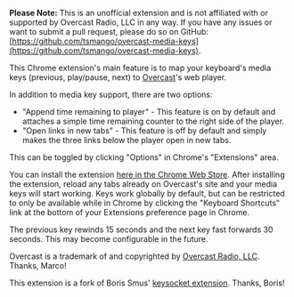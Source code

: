 **Please Note:** This is an unofficial extension and is not affiliated with or supported by Overcast Radio, LLC in any way. If you have any issues or want to submit a pull request, please do so on GitHub: [https://github.com/tsmango/overcast-media-keys](https://github.com/tsmango/overcast-media-keys).

This Chrome extension's main feature is to map your keyboard's media keys (previous, play/pause, next) to [Overcast](https://overcast.fm)'s web player.

In addition to media key support, there are two options:

* "Append time remaining to player" - This feature is on by default and attaches a simple time remaining counter to the right side of the player.
* "Open links in new tabs" - This feature is off by default and simply makes the three links below the player open in new tabs.

This can be toggled by clicking "Options" in Chrome's "Extensions" area.

You can install the extension [here in the Chrome Web Store](https://chrome.google.com/webstore/detail/media-keys-for-overcast/iomjboggdipkbeddinniaoiffjibdach). After installing the extension, reload any tabs already on Overcast's site and your media keys will start working. Keys work globally by default, but can be restricted to only be available while in Chrome by clicking the "Keyboard Shortcuts" link at the bottom of your Extensions preference page in Chrome.

The previous key rewinds 15 seconds and the next key fast forwards 30 seconds. This may become configurable in the future.

Overcast is a trademark of and copyrighted by [Overcast Radio, LLC](https://overcast.fm). Thanks, Marco!

This extension is a fork of Boris Smus' [keysocket extension](https://github.com/borismus/keysocket). Thanks, Boris!
